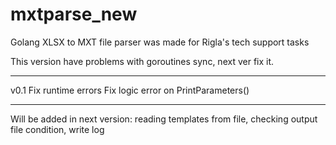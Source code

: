 # mxtparse_new
Golang XLSX to MXT file parser was made for Rigla's tech support tasks


This version have problems with goroutines sync, next ver fix it. 

*****************************************************************
v0.1
    Fix runtime errors
	Fix logic error on PrintParameters()

*****************************************************************

Will be added in next version: reading templates from file, checking output
file condition, write log
